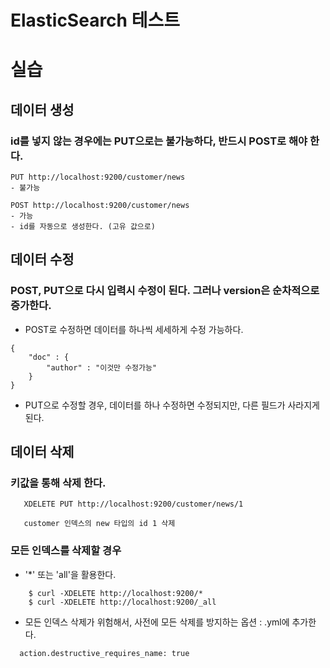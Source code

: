 # ElasticSearch 테스트

# 실습

## 데이터 생성
### id를 넣지 않는 경우에는 PUT으로는 불가능하다, 반드시 POST로 해야 한다.

```
PUT http://localhost:9200/customer/news
- 불가능
```

```
POST http://localhost:9200/customer/news
- 가능
- id를 자동으로 생성한다. (고유 값으로)
```

## 데이터 수정
### POST, PUT으로 다시 입력시 수정이 된다. 그러나 version은 순차적으로 증가한다.
- POST로 수정하면 데이터를 하나씩 세세하게  수정 가능하다.
```
{
    "doc" : {
        "author" : "이것만 수정가능"
    }
}
```

- PUT으로 수정할 경우, 데이터를 하나 수정하면 수정되지만, 다른 필드가 사라지게 된다. 

## 데이터 삭제
### 키값을 통해 삭제 한다.
```
   XDELETE PUT http://localhost:9200/customer/news/1
   
   customer 인덱스의 new 타입의 id 1 삭제 
```

### 모든 인덱스를 삭제할 경우  
- '*' 또는 'all'을 활용한다.
```
    $ curl -XDELETE http://localhost:9200/*
    $ curl -XDELETE http://localhost:9200/_all
```

- 모든 인덱스 삭제가 위험해서, 사전에 모든 삭제를 방지하는 옵션 : .yml에 추가한다.
```
  action.destructive_requires_name: true
```

